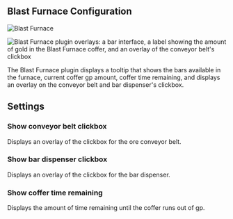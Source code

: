 ## Blast Furnace Configuration

![Blast Furnace ](https://raw.githubusercontent.com/runelite/wiki/master/img/Blast-Furnace-config.png)

![Blast Furnace plugin overlays: a bar interface, a label showing the amount of gold in the Blast Furnace coffer, and an overlay of the conveyor belt's clickbox](https://raw.githubusercontent.com/runelite/wiki/master/img/Blast-Furnace-overlay.png)

The Blast Furnace plugin displays a tooltip that shows the bars available in the furnace, current coffer gp amount, coffer time remaining, and displays an overlay on the conveyor belt and bar dispenser's clickbox.

## Settings

### Show conveyor belt clickbox

Displays an overlay of the clickbox for the ore conveyor belt.

### Show bar dispenser clickbox

Displays an overlay of the clickbox for the bar dispenser.

### Show coffer time remaining

Displays the amount of time remaining until the coffer runs out of gp.
